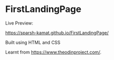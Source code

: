 # FirstLandingPage

Live Preview:

https://sparsh-kamat.github.io/FirstLandingPage/

Built using HTML and CSS 

Learnt  from https://www.theodinproject.com/.
